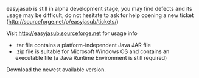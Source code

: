 easyjasub is still in alpha development stage, you may find defects and its usage may be difficult, do not hesitate to ask for help opening a new ticket (http://sourceforge.net/p/easyjasub/tickets/)

Visit http://easyjasub.sourceforge.net for usage info

- .tar file contains a platform-independent Java JAR file
- .zip file is suitable for Microsoft Windows OS and contains an executable file (a Java Runtime Environment is still required)

Download the newest available version.